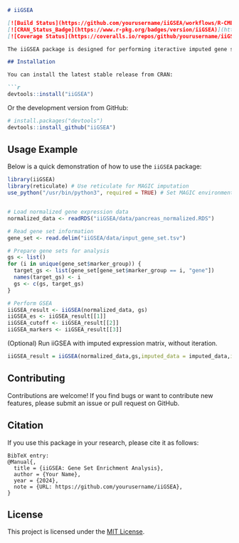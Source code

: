 ```markdown
# iiGSEA

[![Build Status](https://github.com/yourusername/iiGSEA/workflows/R-CMD-check/badge.svg)](https://github.com/yourusername/iiGSEA/actions)
[![CRAN_Status_Badge](https://www.r-pkg.org/badges/version/iiGSEA)](https://CRAN.R-project.org/package=iiGSEA)
[![Coverage Status](https://coveralls.io/repos/github/yourusername/iiGSEA/badge.svg?branch=main)](https://coveralls.io/github/yourusername/iiGSEA?branch=main)

The iiGSEA package is designed for performing iteractive imputed gene set enrichment analysis (GSEA) on normalized gene expression data. It includes functions to compute enrichment scores and identify marker genes associated with specific gene sets.

## Installation

You can install the latest stable release from CRAN:

```r
devtools::install("iiGSEA")
```

Or the development version from GitHub:

```r
# install.packages("devtools")
devtools::install_github("iiGSEA")
```

## Usage Example

Below is a quick demonstration of how to use the `iiGSEA` package:

```r
library(iiGSEA)
library(reticulate) # Use reticulate for MAGIC imputation
use_python("/usr/bin/python3", required = TRUE) # Set MAGIC environment


# Load normalized gene expression data
normalized_data <- readRDS("iiGSEA/data/pancreas_normalized.RDS")

# Read gene set information
gene_set <- read.delim("iiGSEA/data/input_gene_set.tsv")

# Prepare gene sets for analysis
gs <- list()
for (i in unique(gene_set$marker_group)) {
  target_gs <- list(gene_set[gene_set$marker_group == i, "gene"])
  names(target_gs) <- i
  gs <- c(gs, target_gs)
}

# Perform GSEA
iiGSEA_result <- iiGSEA(normalized_data, gs)
iiGSEA_es <- iiGSEA_result[[1]]
iiGSEA_cutoff <- iiGSEA_result[[2]]
iiGSEA_markers <- iiGSEA_result[[3]]
```

(Optional) Run iiGSEA with imputed expression matrix, without iteration.

```r
iiGSEA_result = iiGSEA(normalized_data,gs,imputed_data = imputed_data,iteration = FALSE)
```


## Contributing

Contributions are welcome! If you find bugs or want to contribute new features, please submit an issue or pull request on GitHub.

## Citation

If you use this package in your research, please cite it as follows:

```
BibTeX entry:
@Manual{,
  title = {iiGSEA: Gene Set Enrichment Analysis},
  author = {Your Name},
  year = {2024},
  note = {URL: https://github.com/yourusername/iiGSEA},
}
```

## License

This project is licensed under the [MIT License](LICENSE).
```
